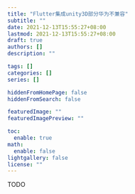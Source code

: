 ```yaml
---
title: "Flutter集成unity3D部分华为不兼容"
subtitle: ""
date: 2021-12-13T15:55:27+08:00
lastmod: 2021-12-13T15:55:27+08:00
draft: true
authors: []
description: ""

tags: []
categories: []
series: []

hiddenFromHomePage: false
hiddenFromSearch: false

featuredImage: ""
featuredImagePreview: ""

toc:
  enable: true
math:
  enable: false
lightgallery: false
license: ""
---
```


<!--more-->

TODO